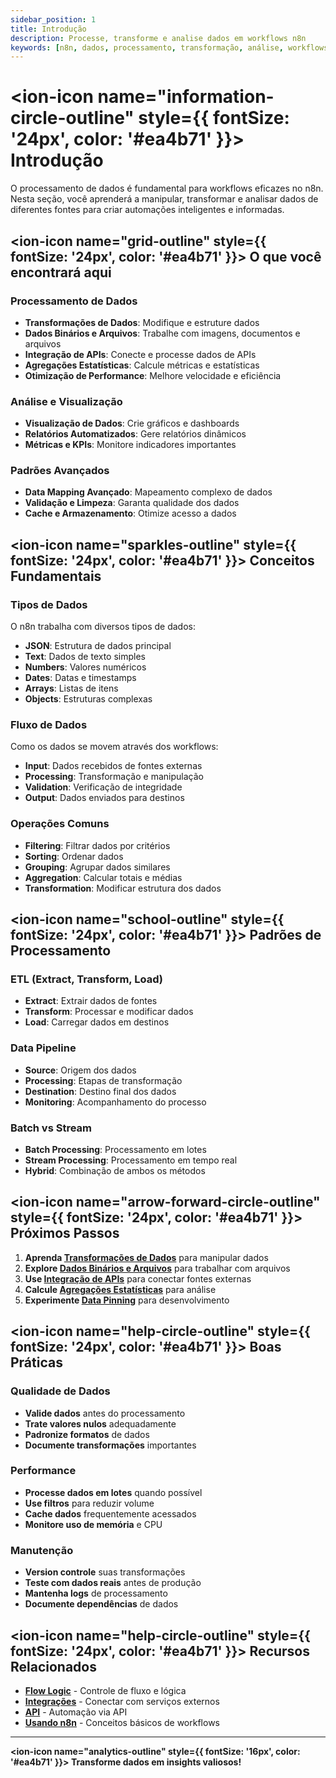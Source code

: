 ```yaml
---
sidebar_position: 1
title: Introdução
description: Processe, transforme e analise dados em workflows n8n
keywords: [n8n, dados, processamento, transformação, análise, workflows]
---
```


# <ion-icon name="information-circle-outline" style={{ fontSize: '24px', color: '#ea4b71' }}></ion-icon> Introdução

O processamento de dados é fundamental para workflows eficazes no n8n. Nesta seção, você aprenderá a manipular, transformar e analisar dados de diferentes fontes para criar automações inteligentes e informadas.

## <ion-icon name="grid-outline" style={{ fontSize: '24px', color: '#ea4b71' }}></ion-icon> O que você encontrará aqui

### Processamento de Dados

- **Transformações de Dados**: Modifique e estruture dados
- **Dados Binários e Arquivos**: Trabalhe com imagens, documentos e arquivos
- **Integração de APIs**: Conecte e processe dados de APIs
- **Agregações Estatísticas**: Calcule métricas e estatísticas
- **Otimização de Performance**: Melhore velocidade e eficiência

### Análise e Visualização

- **Visualização de Dados**: Crie gráficos e dashboards
- **Relatórios Automatizados**: Gere relatórios dinâmicos
- **Métricas e KPIs**: Monitore indicadores importantes

### Padrões Avançados

- **Data Mapping Avançado**: Mapeamento complexo de dados
- **Validação e Limpeza**: Garanta qualidade dos dados
- **Cache e Armazenamento**: Otimize acesso a dados

## <ion-icon name="sparkles-outline" style={{ fontSize: '24px', color: '#ea4b71' }}></ion-icon> Conceitos Fundamentais

### Tipos de Dados

O n8n trabalha com diversos tipos de dados:

- **JSON**: Estrutura de dados principal
- **Text**: Dados de texto simples
- **Numbers**: Valores numéricos
- **Dates**: Datas e timestamps
- **Arrays**: Listas de itens
- **Objects**: Estruturas complexas

### Fluxo de Dados

Como os dados se movem através dos workflows:

- **Input**: Dados recebidos de fontes externas
- **Processing**: Transformação e manipulação
- **Validation**: Verificação de integridade
- **Output**: Dados enviados para destinos

### Operações Comuns

- **Filtering**: Filtrar dados por critérios
- **Sorting**: Ordenar dados
- **Grouping**: Agrupar dados similares
- **Aggregation**: Calcular totais e médias
- **Transformation**: Modificar estrutura dos dados

## <ion-icon name="school-outline" style={{ fontSize: '24px', color: '#ea4b71' }}></ion-icon> Padrões de Processamento

### ETL (Extract, Transform, Load)

- **Extract**: Extrair dados de fontes
- **Transform**: Processar e modificar dados
- **Load**: Carregar dados em destinos

### Data Pipeline

- **Source**: Origem dos dados
- **Processing**: Etapas de transformação
- **Destination**: Destino final dos dados
- **Monitoring**: Acompanhamento do processo

### Batch vs Stream

- **Batch Processing**: Processamento em lotes
- **Stream Processing**: Processamento em tempo real
- **Hybrid**: Combinação de ambos os métodos

## <ion-icon name="arrow-forward-circle-outline" style={{ fontSize: '24px', color: '#ea4b71' }}></ion-icon> Próximos Passos

1. **Aprenda [Transformações de Dados](./transformacoes-dados)** para manipular dados
2. **Explore [Dados Binários e Arquivos](./binary-data)** para trabalhar com arquivos
3. **Use [Integração de APIs](./integracao-apis)** para conectar fontes externas
4. **Calcule [Agregações Estatísticas](./agregacoes-estatisticas)** para análise
5. **Experimente [Data Pinning](./data-pinning)** para desenvolvimento

## <ion-icon name="help-circle-outline" style={{ fontSize: '24px', color: '#ea4b71' }}></ion-icon> Boas Práticas

### Qualidade de Dados

- **Valide dados** antes do processamento
- **Trate valores nulos** adequadamente
- **Padronize formatos** de dados
- **Documente transformações** importantes

### Performance

- **Processe dados em lotes** quando possível
- **Use filtros** para reduzir volume
- **Cache dados** frequentemente acessados
- **Monitore uso de memória** e CPU

### Manutenção

- **Version controle** suas transformações
- **Teste com dados reais** antes de produção
- **Mantenha logs** de processamento
- **Documente dependências** de dados

## <ion-icon name="help-circle-outline" style={{ fontSize: '24px', color: '#ea4b71' }}></ion-icon> Recursos Relacionados

- **[Flow Logic](../01-flow-logic/)** - Controle de fluxo e lógica
- **[Integrações](../../integracoes/)** - Conectar com serviços externos
- **[API](../../api/)** - Automação via API
- **[Usando n8n](../../usando-n8n/)** - Conceitos básicos de workflows

---

**<ion-icon name="analytics-outline" style={{ fontSize: '16px', color: '#ea4b71' }}></ion-icon> Transforme dados em insights valiosos!**
